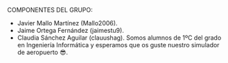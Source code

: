 COMPONENTES DEL GRUPO: 
- Javier Mallo Martínez (Mallo2006).
- Jaime Ortega Fernández (jaimestu9).
- Claudia Sánchez Aguilar (clauushag).
Somos alumnos de 1ºC del grado en Ingeniería Informática y esperamos que os guste nuestro simulador de aeropuerto 😎.
